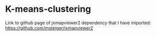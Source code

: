 # K-means-clustering

Link to github page of jxmapviewer2 dependency that I have imported: https://github.com/msteiger/jxmapviewer2
